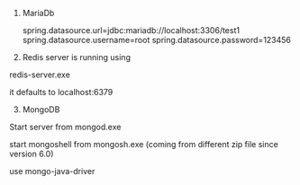 1. MariaDb

   spring.datasource.url=jdbc:mariadb://localhost:3306/test1
   spring.datasource.username=root
   spring.datasource.password=123456


2. Redis server is running using 

redis-server.exe

it defaults to localhost:6379


3. MongoDB 

Start server from mongod.exe

start mongoshell from mongosh.exe (coming from different zip file since version 6.0)

use mongo-java-driver
